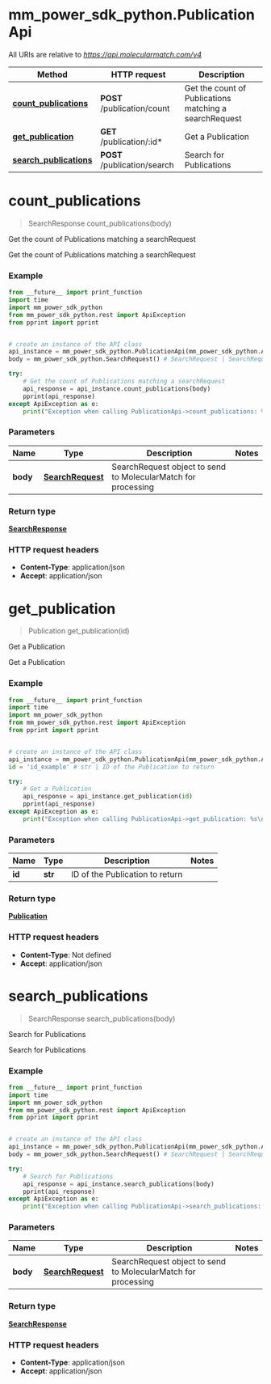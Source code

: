 # mm_power_sdk_python.PublicationApi

All URIs are relative to *https://api.molecularmatch.com/v4*

Method | HTTP request | Description
------------- | ------------- | -------------
[**count_publications**](PublicationApi.md#count_publications) | **POST** /publication/count | Get the count of Publications matching a searchRequest
[**get_publication**](PublicationApi.md#get_publication) | **GET** /publication/:id* | Get a Publication
[**search_publications**](PublicationApi.md#search_publications) | **POST** /publication/search | Search for Publications

# **count_publications**
> SearchResponse count_publications(body)

Get the count of Publications matching a searchRequest

Get the count of Publications matching a searchRequest

### Example
```python
from __future__ import print_function
import time
import mm_power_sdk_python
from mm_power_sdk_python.rest import ApiException
from pprint import pprint


# create an instance of the API class
api_instance = mm_power_sdk_python.PublicationApi(mm_power_sdk_python.ApiClient(configuration))
body = mm_power_sdk_python.SearchRequest() # SearchRequest | SearchRequest object to send to MolecularMatch for processing

try:
    # Get the count of Publications matching a searchRequest
    api_response = api_instance.count_publications(body)
    pprint(api_response)
except ApiException as e:
    print("Exception when calling PublicationApi->count_publications: %s\n" % e)
```

### Parameters

Name | Type | Description  | Notes
------------- | ------------- | ------------- | -------------
 **body** | [**SearchRequest**](SearchRequest.md)| SearchRequest object to send to MolecularMatch for processing | 

### Return type

[**SearchResponse**](SearchResponse.md)





### HTTP request headers

 - **Content-Type**: application/json
 - **Accept**: application/json

 

# **get_publication**
> Publication get_publication(id)

Get a Publication

Get a Publication

### Example
```python
from __future__ import print_function
import time
import mm_power_sdk_python
from mm_power_sdk_python.rest import ApiException
from pprint import pprint


# create an instance of the API class
api_instance = mm_power_sdk_python.PublicationApi(mm_power_sdk_python.ApiClient(configuration))
id = 'id_example' # str | ID of the Publication to return

try:
    # Get a Publication
    api_response = api_instance.get_publication(id)
    pprint(api_response)
except ApiException as e:
    print("Exception when calling PublicationApi->get_publication: %s\n" % e)
```

### Parameters

Name | Type | Description  | Notes
------------- | ------------- | ------------- | -------------
 **id** | **str**| ID of the Publication to return | 

### Return type

[**Publication**](Publication.md)





### HTTP request headers

 - **Content-Type**: Not defined
 - **Accept**: application/json

 

# **search_publications**
> SearchResponse search_publications(body)

Search for Publications

Search for Publications

### Example
```python
from __future__ import print_function
import time
import mm_power_sdk_python
from mm_power_sdk_python.rest import ApiException
from pprint import pprint


# create an instance of the API class
api_instance = mm_power_sdk_python.PublicationApi(mm_power_sdk_python.ApiClient(configuration))
body = mm_power_sdk_python.SearchRequest() # SearchRequest | SearchRequest object to send to MolecularMatch for processing

try:
    # Search for Publications
    api_response = api_instance.search_publications(body)
    pprint(api_response)
except ApiException as e:
    print("Exception when calling PublicationApi->search_publications: %s\n" % e)
```

### Parameters

Name | Type | Description  | Notes
------------- | ------------- | ------------- | -------------
 **body** | [**SearchRequest**](SearchRequest.md)| SearchRequest object to send to MolecularMatch for processing | 

### Return type

[**SearchResponse**](SearchResponse.md)





### HTTP request headers

 - **Content-Type**: application/json
 - **Accept**: application/json

 

